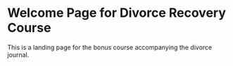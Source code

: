 # Welcome Page for Divorce Recovery Course

This is a landing page for the bonus course accompanying the divorce journal.
